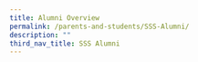 ```yaml
---
title: Alumni Overview
permalink: /parents-and-students/SSS-Alumni/
description: ""
third_nav_title: SSS Alumni
---
```


